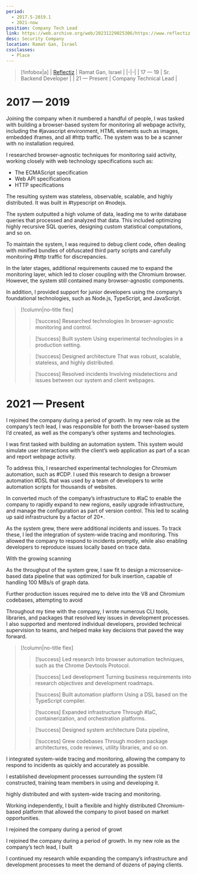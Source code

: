 ```yaml
---
period:
  - 2017.5-2019.1
  - 2021-now
position: Company Tech Lead
link: https://web.archive.org/web/20231229025306/https://www.reflectiz.com/
desc: Security Company
location: Ramat Gan, Israel
cssclasses:
  - Place
---
```

> [!infobox|a]
> | [Reflectiz](https://web.archive.org/web/20231229025306/https://www.reflectiz.com/) | Ramat Gan, Israel |
> |-|-|
> | 17 — 19 | Sr. Backend Developer |
> | 21 — Present  | Company Technical Lead |
# 2017 — 2019
Joining the company when it numbered a handful of people, I was tasked with building a  browser-based system for monitoring all webpage activity, including the #javascript environment, HTML elements such as images, embedded iframes, and all #http traffic. The system was to be a scanner with no installation required.

I researched browser-agnostic techniques for monitoring said activity, working closely with web technology specifications such as:
- The ECMAScript specification
- Web API specifications
- HTTP specifications



The resulting system was stateless, observable, scalable, and highly distributed. It was built in #typescript on #nodejs.

The system outputted a high volume of data, leading me to write database queries that processed and analyzed that data. This included optimizing highly recursive SQL queries, designing custom statistical computations, and so on.

To maintain the system, I was required to debug client code, often dealing with minified bundles of obfuscated third party scripts and carefully monitoring #http traffic for discrepancies.

In the later stages, additional requirements caused me to expand the monitoring layer, which led to closer coupling with the Chromium browser. However, the system still contained many browser-agnostic components.

In addition, I provided support for junior developers using the company’s foundational technologies, such as Node.js, TypeScript, and JavaScript.
> [!column|no-title flex] 
> > [!success] Researched technologies
> > In browser-agnostic monitoring and control.
> 
> > [!success] Built system
> > Using experimental technologies in a production setting.
> 
> > [!success] Designed architecture
> > That was robust, scalable, stateless, and highly distributed.
> 
> > [!success] Resolved incidents
> > Involving misdetections and issues between our system and client webpages.

# 2021 — Present
I rejoined the company during a period of growth. In my new role as the company’s tech lead, I was responsible for both the browser-based system I’d created, as well as the company’s other systems and technologies.

I was first tasked with building an automation system. This system would simulate user interactions with the client’s web application as part of a scan and report webpage activity.

To address this, I researched experimental technologies for Chromium automation, such as #CDP. I used this research to design a browser automation #DSL that was used by a team of developers to write automation scripts for thousands of websites.

In converted much of the company’s infrastructure to #IaC to enable the company to rapidly expand to new regions, easily upgrade infrastructure, and manage the configuration as part of version control. This led to scaling up said infrastructure by a factor of 20+.

As the system grew, there were additional incidents and issues. To track these, I led the integration of system-wide tracing and monitoring. This allowed the company to respond to incidents promptly, while also enabling developers to reproduce issues locally based on trace data.

With the growing scanning

As the throughput of the system grew, I saw fit to design a microservice-based data pipeline that was optimized for bulk insertion, capable of handling 100 MBs/s of graph data.

Further production issues required me to delve into the V8 and Chromium codebases, attempting to avoid 

Throughout my time with the company, I wrote numerous CLI tools, libraries, and packages that resolved key issues in development processes. I also supported and mentored individual developers, provided technical supervision to teams, and helped make key decisions that paved the way forward. 
> [!column|no-title flex] 
> > [!success] Led research
> > Into browser automation techniques, such as the Chrome Devtools Protocol.
> 
> > [!success] Led development
> > Turning business requirements into research objectives and development roadmaps.
> 
> > [!success] Built automation platform
> > Using a DSL based on the TypeScript compiler.
> 
> > [!success] Expanded infrastructure
> > Through #IaC, containerization, and orchestration platforms.
>
>> [!success] Designed system architecture
>> Data pipeline, 
>
>> [!success] Grew codebases
>> Through modern package architectures, code reviews, utility libraries, and so on.
>




I integrated system-wide tracing and monitoring, allowing the company to respond to incidents as quickly and accurately as possible.



I established development processes surrounding the system I’d constructed, training team members in using and developing it.






highly distributed and with system-wide tracing and monitoring. 

Working independently, I built a flexible and highly distributed Chromium-based platform that allowed the company to pivot based on market opportunities. 

I rejoined the company during a period of growt

I rejoined the company during a period of growth. In my new role as the company’s tech lead, I built 

I continued my research while expanding the company’s infrastructure and development processes to meet the demand of dozens of paying clients.



